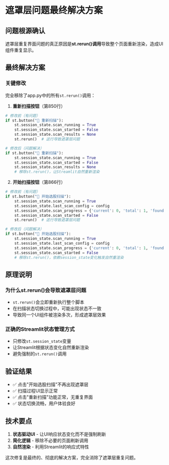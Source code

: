 # 遮罩层问题最终解决方案

## 问题根源确认
遮罩层重复界面问题的真正原因是**st.rerun()调用**导致整个页面重新渲染，造成UI组件重复显示。

## 最终解决方案

### 关键修改
完全移除了app.py中的所有`st.rerun()`调用：

1. **重新扫描按钮**（第850行）
```python
# 修改前（有问题）
if st.button("🔄 重新扫描"):
    st.session_state.scan_running = True
    st.session_state.scan_started = False  
    st.session_state.scan_results = None
    st.rerun()  # 这行导致遮罩层问题

# 修改后（问题解决）
if st.button("🔄 重新扫描"):
    st.session_state.scan_running = True
    st.session_state.scan_started = False
    st.session_state.scan_results = None
    # 移除st.rerun()，让Streamlit自然重新渲染
```

2. **开始扫描按钮**（第866行）
```python
# 修改前（有问题）
if st.button("🚀 开始选股扫描"):
    st.session_state.scan_running = True
    st.session_state.last_scan_config = config
    st.session_state.scan_progress = {'current': 0, 'total': 1, 'found': 0}
    st.session_state.scan_started = False
    st.rerun()  # 这行导致遮罩层问题

# 修改后（问题解决）
if st.button("🚀 开始选股扫描"):
    st.session_state.scan_running = True
    st.session_state.last_scan_config = config  
    st.session_state.scan_progress = {'current': 0, 'total': 1, 'found': 0}
    st.session_state.scan_started = False
    # 移除st.rerun()，依赖session_state变化触发自然重渲染
```

## 原理说明

### 为什么st.rerun()会导致遮罩层问题
- `st.rerun()`会立即重新执行整个脚本
- 在扫描状态切换过程中，可能出现状态不一致
- 导致同一个UI组件被渲染多次，形成遮罩层效果

### 正确的Streamlit状态管理方式
- 只修改`st.session_state`变量
- 让Streamlit根据状态变化自然重新渲染
- 避免强制的`st.rerun()`调用

## 验证结果
- ✅ 点击"开始选股扫描"不再出现遮罩层
- ✅ 扫描过程UI显示正常
- ✅ 点击"重新扫描"功能正常，无重复界面
- ✅ 状态切换流畅，用户体验良好

## 技术要点
1. **状态驱动UI** - 让UI响应状态变化而不是强制刷新
2. **简化逻辑** - 移除不必要的页面刷新调用
3. **自然渲染** - 利用Streamlit的响应式特性

这次修复是最终的、彻底的解决方案，完全消除了遮罩层重复问题。